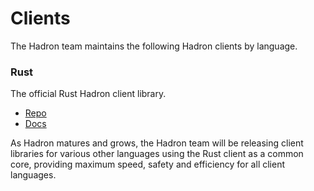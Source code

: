 Clients
=======
The Hadron team maintains the following Hadron clients by language.

### Rust
The official Rust Hadron client library.

- [Repo](https://github.com/hadron-project/hadron/tree/main/hadron-client)
- [Docs](https://docs.rs/hadron-client/0.1.0-beta.1/hadron_client/)

As Hadron matures and grows, the Hadron team will be releasing client libraries for various other languages using the Rust client as a common core, providing maximum speed, safety and efficiency for all client languages.

